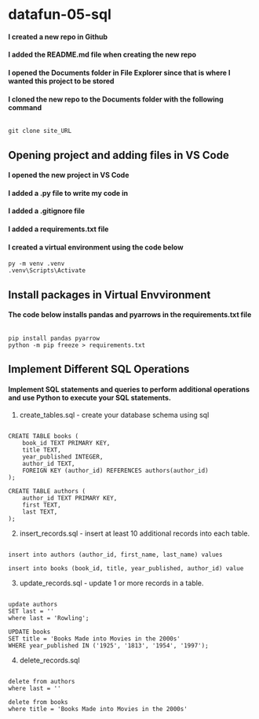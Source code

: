 # datafun-05-sql

#### I created a new repo in Github
#### I added the README.md file when creating the new repo
#### I opened the Documents folder in File Explorer since that is where I wanted this project to be stored
#### I cloned the new repo to the Documents folder with the following command
```shell

git clone site_URL

```
## Opening project and adding files in VS Code

#### I opened the new project in VS Code
#### I added a .py file to write my code in
#### I added a .gitignore file
#### I added a requirements.txt file

#### I created a virtual environment using the code below

```shell
py -m venv .venv
.venv\Scripts\Activate

```
## Install packages in Virtual Envvironment

#### The code below installs pandas and pyarrows in the requirements.txt file
```shell

pip install pandas pyarrow
python -m pip freeze > requirements.txt

```

## Implement Different SQL Operations

#### Implement SQL statements and queries to perform additional operations and use Python to execute your SQL statements.

1. create_tables.sql - create your database schema using sql

```shell

CREATE TABLE books (
    book_id TEXT PRIMARY KEY,
    title TEXT,
    year_published INTEGER,
    author_id TEXT,
    FOREIGN KEY (author_id) REFERENCES authors(author_id)
);

CREATE TABLE authors (
    author_id TEXT PRIMARY KEY,
    first TEXT,
    last TEXT,
);

```

2. insert_records.sql - insert at least 10 additional records into each table.

```shell

insert into authors (author_id, first_name, last_name) values

insert into books (book_id, title, year_published, author_id) value

```

3. update_records.sql - update 1 or more records in a table.

```shell

update authors
SET last = ''
where last = 'Rowling';

UPDATE books
SET title = 'Books Made into Movies in the 2000s'
WHERE year_published IN ('1925', '1813', '1954', '1997');

```

4. delete_records.sql

```shell

delete from authors
where last = ''

delete from books
where title = 'Books Made into Movies in the 2000s'

```

